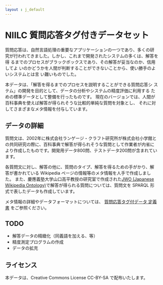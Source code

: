 ```yaml
---
layout : j_default
---
```


# NIILC 質問応答タグ付きデータセット

質問応答は、自然言語処理の重要なアプリケーションの一つであり、多くの研
究が行われてきました。しかし、これまで開発されたシステムの多くは、解答を得
るまでのプロセスがブラックボックスであり、その解答が妥当なのか、信用してよ
いのかどうかを人間が判断することができないことから、使い勝手のよいシステムとは言
い難いものでした。

本データは、「解答を得るまでのプロセスを説明することができる質問応答シ
ステム」の開発を目的として、データの分析やシステムの精度評価に利用する
ための標準データとして整備を行ったものです。
現在のバージョンでは、人間が百科事典を使えば解答が得られそうな比較的単純な質問を対象とし、
それに対してさまざまなメタ情報を付与しています。

## データの詳細

質問文は、2002年に株式会社ランゲージ・クラフト研究所が株式会社小学館と
の共同研究の際に、百科事典で解答が得られそうな質問として作業者が内省に
より作成したものです。開発用データ800問、テストデータ200問が含まれています。

各質問文に対し、解答の他に、質問のタイプ、解答を得るための手がかり、解
答が書かれている Wikipedia ページの情報等のメタ情報を人手で作成しました。
また、慶應義塾大学山口高平教授の研究室で作成された[JWO (Japanese
Wikipedia Ontology)](http://www.wikipediaontology.org)で解答が得られる質問については、質問文を SPARQL 形
式で表したデータも作成しています。

メタ情報の詳細やデータフォーマットについては、
[質問応答タグ付データ 定義書](https://github.com/mynlp/niilc-qa/blob/master/data/NIILC-ECQA2015_AnnotationDefinition.md)
をご参照ください。

## TODO

* 解答データの精緻化（同義語を加える、等）
* 精度測定プログラムの作成
* データの拡充

## ライセンス

本データは、Creative Commons License CC-BY-SA で配布いたします。

